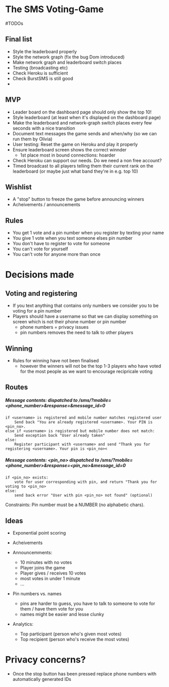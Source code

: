 # The SMS Voting-Game

#TODOs

## Final list
- Style the leaderboard properly
- Style the network graph (fix the bug Dom introduced)
- Make network graph and leaderboard switch places
- Testing (broadcasting etc)
- Check Heroku is sufficient
- Check BurstSMS is still good
- 

## MVP
- Leader board on the dashboard page should only show the top 10!
- Style leaderboard (at least when it's displayed on the dashboard page)
- Make the leaderboard and network-graph switch places every few seconds with a nice transition
- Document text messages the game sends and when/why (so we can run them by Olivia)
- User testing: Reset the game on Heroku and play it properly
- Ensure leaderboard screen shows the correct winnder
    - 1st place most in bound connections: hoarder
- Check Heroku can support our needs. Do we need a non free account?
- Timed broadcast to all players telling them their current rank on the leaderboard (or maybe just what band they're in e.g. top 10)

## Wishlist
- A "stop" button to freeze the game before announcing winners
- Acheivements / announcements

## Rules
- You get 1 vote and a pin number when you register by texting your name
- You give 1 vote when you text someone elses pin number
- You don't have to register to vote for someone
- You can't vote for yourself
- You can't vote for anyone more than once

# Decisions made

## Voting and registering

- If you text anything that contains only numbers we consider you to be voting for a pin number
- Players should have a username so that we can display something on screen which is not their phone number or pin number
    - phone numbers = privacy issues
    - pin numbers removes the need to talk to other players

## Winning
- Rules for winning have not been finalised
    - however the winners will not be the top 1-3 players who have voted for the most people as we want to encourage recipricale voting


## Routes

##### Message contents: <username> dispatched to /sms/?mobile=<phone_number>&response=<username>&message_id=0
    if <username> is registered and mobile number matches registered user
        Send back "You are already registered <username>. Your PIN is <pin_no>.
    else if <username> is registered but mobile number does not match:
        Send exception back "User already taken"
    else:
        Register participant with <username> and send "Thank you for registering <username>. Your pin is <pin_no><

##### Message contents: <pin_no> dispatched to /sms/?mobile=<phone_number>&response=<pin_no>&message_id=0
    if <pin_no> exists:
        vote for user corresponding with pin, and return "Thank you for voting to <pin_no>
    else:
        send back error "User with pin <pin_no> not found" (optional)

Constraints:
Pin number must be a NUMBER (no alphabetic chars).

## Ideas
- Exponential point scoring
- Acheivements
- Announcemments:
    - 10 minutes with no votes
    - Player joins the game
    - Player gives / receives 10 votes
    - most votes in under 1 minute
    - ...
- Pin numbers vs. names
    - pins are harder to guess, you have to talk to someone to vote for them / have them vote for you
    - names might be easier and lesse clunky

- Analytics:
  - Top participant (person who's given most votes)
  - Top recipient (person who's receive the most votes)


# Privacy concerns?
- Once the stop button has been pressed replace phone numbers with automatically generated IDs
